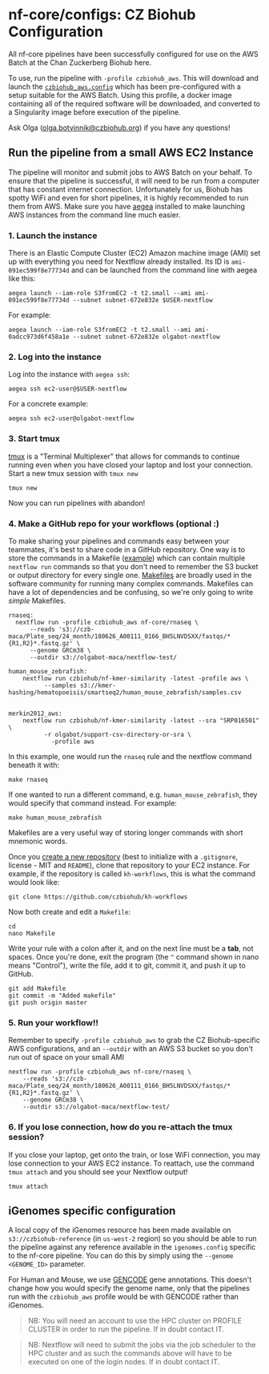 # nf-core/configs: CZ Biohub Configuration

All nf-core pipelines have been successfully configured for use on the AWS Batch at the Chan Zuckerberg Biohub here.

To use, run the pipeline with `-profile czbiohub_aws`. This will download and launch the [`czbiohub_aws.config`](../conf/czbiohub_aws.config) which has been pre-configured with a setup suitable for the AWS Batch. Using this profile, a docker image containing all of the required software will be downloaded, and converted to a Singularity image before execution of the pipeline.

Ask Olga (olga.botvinnik@czbiohub.org) if you have any questions!

## Run the pipeline from a small AWS EC2 Instance

The pipeline will monitor and submit jobs to AWS Batch on your behalf. To ensure that the pipeline is successful, it will need to be run from a computer that has constant internet connection. Unfortunately for us, Biohub has spotty WiFi and even for short pipelines, it is highly recommended to run them from AWS. Make sure you have [aegea](https://github.com/czbiohub/codonboarding/blob/master/guides/aegea.md) installed to make launching AWS instances from the command line much easier.

### 1. Launch the instance

There is an Elastic Compute Cluster (EC2) Amazon machine image (AMI) set up with everything you need for Nextflow already installed. Its ID is `ami-091ec599f8e77734d` and can be launched from the command line with aegea like this:

```
aegea launch --iam-role S3fromEC2 -t t2.small --ami ami-091ec599f8e77734d --subnet subnet-672e832e $USER-nextflow
```

For example:

```
aegea launch --iam-role S3fromEC2 -t t2.small --ami ami-0adcc973d6f458a1e --subnet subnet-672e832e olgabot-nextflow
```

### 2. Log into the instance

Log into the instance with `aegea ssh`:

```
aegea ssh ec2-user@$USER-nextflow
```

For a concrete example:

```
aegea ssh ec2-user@olgabot-nextflow
```

### 3. Start tmux

[tmux](https://hackernoon.com/a-gentle-introduction-to-tmux-8d784c404340) is a "Terminal Multiplexer" that allows for commands to continue running even when you have closed your laptop and lost your connection. Start a new tmux session with `tmux new`

```
tmux new
```

Now you can run pipelines with abandon!

### 4. Make a GitHub repo for your workflows (optional :)

To make sharing your pipelines and commands easy between your teammates, it's best to share code in a GitHub repository. One way is to store the commands in a Makefile ([example](https://github.com/czbiohub/kh-workflows/blob/master/nf-kmer-similarity/Makefile)) which can contain multiple `nextflow run` commands so that you don't need to remember the S3 bucket or output directory for every single one. [Makefiles](https://kbroman.org/minimal_make/) are broadly used in the software community for running many complex commands. Makefiles can have a lot of dependencies and be confusing, so we're only going to write *simple* Makefiles.

```
rnaseq:
  nextflow run -profile czbiohub_aws nf-core/rnaseq \
      --reads 's3://czb-maca/Plate_seq/24_month/180626_A00111_0166_BH5LNVDSXX/fastqs/*{R1,R2}*.fastq.gz' \
      --genome GRCm38 \
      --outdir s3://olgabot-maca/nextflow-test/

human_mouse_zebrafish:
	nextflow run czbiohub/nf-kmer-similarity -latest -profile aws \
		  --samples s3://kmer-hashing/hematopoeisis/smartseq2/human_mouse_zebrafish/samples.csv


merkin2012_aws:
	nextflow run czbiohub/nf-kmer-similarity -latest --sra "SRP016501" \
		  -r olgabot/support-csv-directory-or-sra \
		    -profile aws
```

In this example, one would run the `rnaseq` rule and the nextflow command beneath it with:

```
make rnaseq
```

If one wanted to run a different command, e.g. `human_mouse_zebrafish`, they would specify that command instead. For example:

```
make human_mouse_zebrafish
```

Makefiles are a very useful way of storing longer commands with short mnemonic words.


Once you [create a new repository](https://github.com/organizations/czbiohub/repositories/new) (best to initialize with a `.gitignore`, license - MIT and `README`), clone that repository to your EC2 instance. For example, if the repository is called `kh-workflows`, this is what the command would look like:

```
git clone https://github.com/czbiohub/kh-workflows
```

Now both create and edit a `Makefile`:

```
cd
nano Makefile
```

Write your rule with a colon after it, and on the next line must be a **tab**, not spaces. Once you're done, exit the program (the `^` command shown in nano means "Control"), write the file, add it to git, commit it, and push it up to GitHub.


```
git add Makefile
git commit -m "Added makefile"
git push origin master
```


### 5. Run your workflow!!

Remember to specify `-profile czbiohub_aws` to grab the CZ Biohub-specific AWS configurations, and an `--outdir` with an AWS S3 bucket so you don't run out of space on your small AMI

```
nextflow run -profile czbiohub_aws nf-core/rnaseq \
    --reads 's3://czb-maca/Plate_seq/24_month/180626_A00111_0166_BH5LNVDSXX/fastqs/*{R1,R2}*.fastq.gz' \
    --genome GRCm38 \
    --outdir s3://olgabot-maca/nextflow-test/
```

### 6. If you lose connection, how do you re-attach the tmux session?

If you close your laptop, get onto the train, or lose WiFi connection, you may lose connection to your AWS EC2 instance. To reattach, use the command `tmux attach` and you should see your Nextflow output!

```
tmux attach
```


## iGenomes specific configuration

A local copy of the iGenomes resource has been made available on `s3://czbiohub-reference` (in `us-west-2` region) so you should be able to run the pipeline against any reference available in the `igenomes.config` specific to the nf-core pipeline.
You can do this by simply using the `--genome <GENOME_ID>` parameter.

For Human and Mouse, we use [GENCODE](https://www.gencodegenes.org/) gene annotations. This doesn't change how you would specify the genome name, only that the pipelines run with the `czbiohub_aws` profile would be with GENCODE rather than iGenomes.


>NB: You will need an account to use the HPC cluster on PROFILE CLUSTER in order to run the pipeline. If in doubt contact IT.

>NB: Nextflow will need to submit the jobs via the job scheduler to the HPC cluster and as such the commands above will have to be executed on one of the login nodes. If in doubt contact IT.
